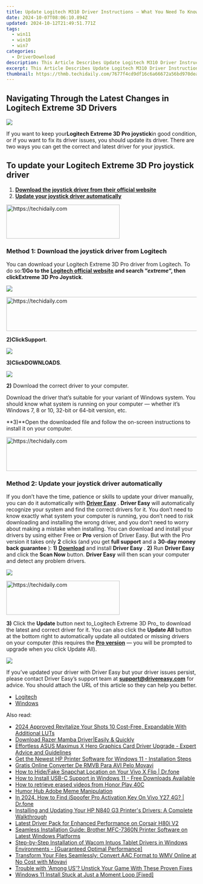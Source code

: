 ```yaml
---
title: Update Logitech M310 Driver Instructions – What You Need To Know
date: 2024-10-07T08:06:10.894Z
updated: 2024-10-12T21:49:51.771Z
tags:
  - win11
  - win10
  - win7
categories:
  - DriverDownload
description: This Article Describes Update Logitech M310 Driver Instructions – What You Need To Know
excerpt: This Article Describes Update Logitech M310 Driver Instructions – What You Need To Know
thumbnail: https://thmb.techidaily.com/7677f4cd9df16c6a66672a56bd970deac980e4b074d81c3008e2f891a827245d.jpg
---
```


## Navigating Through the Latest Changes in Logitech Extreme 3D Drivers

![](https://images.drivereasy.com/wp-content/uploads/2018/06/img_5b19f3abd2231-273x300.jpg)

If you want to keep your**Logitech Extreme 3D Pro joystick**in good condition, or if you want to fix its driver issues, you should update its driver. There are two ways you can get the correct and latest driver for your joystick.

## To update your Logitech Extreme 3D Pro joystick driver

1. [**Download the joystick driver from their official website**](https://tools.techidaily.com/drivereasy/download/)
2. [**Update your joystick driver automatically**](https://tools.techidaily.com/drivereasy/download/)

<!-- affiliate ads begin -->
<a href="https://aligracehair.sjv.io/c/5597632/2006941/19272" target="_top" id="2006941">
  <img src="//a.impactradius-go.com/display-ad/19272-2006941" border="0" alt="https://techidaily.com" width="300" height="90"/>
</a>
<img height="0" width="0" src="https://aligracehair.sjv.io/i/5597632/2006941/19272" style="position:absolute;visibility:hidden;" border="0" />
<!-- affiliate ads end -->

### Method 1: Download the joystick driver from Logitech

You can download your Logitech Extreme 3D Pro driver from Logitech. To do so:**1)**Go to the **[Logitech official website](https://www.logitech.com/)**  and search “_extreme_“, then click**Extreme 3D Pro Joystick**.

![](https://images.drivereasy.com/wp-content/uploads/2018/06/img_5b19f565e5c7e-1024x467.jpg)

<!-- affiliate ads begin -->
<a href="https://zebaoaffiliateprogram.pxf.io/c/5597632/2137975/21526" target="_top" id="2137975">
  <img src="//a.impactradius-go.com/display-ad/21526-2137975" border="0" alt="https://techidaily.com" width="728" height="90"/>
</a>
<img height="0" width="0" src="https://zebaoaffiliateprogram.pxf.io/i/5597632/2137975/21526" style="position:absolute;visibility:hidden;" border="0" />
<!-- affiliate ads end -->

**2)**Click**Support**.

![](https://images.drivereasy.com/wp-content/uploads/2018/06/img_5b19f77072494.jpg)

**3)**Click**DOWNLOADS**.

![](https://images.drivereasy.com/wp-content/uploads/2018/06/img_5b19f7e292f90.jpg)

**2)** Download the correct driver to your computer.

 Download the driver that’s suitable for your variant of Windows system. You should know what system is running on your computer — whether it’s Windows 7, 8 or 10, 32-bit or 64-bit version, etc.

**3)**Open the downloaded file and follow the on-screen instructions to install it on your computer.

<!-- affiliate ads begin -->
<a href="https://appsumo.8odi.net/c/5597632/2043603/7443" target="_top" id="2043603">
  <img src="//a.impactradius-go.com/display-ad/7443-2043603" border="0" alt="https://techidaily.com" width="728" height="90"/>
</a>
<img height="0" width="0" src="https://appsumo.8odi.net/i/5597632/2043603/7443" style="position:absolute;visibility:hidden;" border="0" />
<!-- affiliate ads end -->

### Method 2: Update your joystick driver automatically

If you don’t have the time, patience or skills to update your driver manually, you can do it automatically with [**Driver Easy**](https://tools.techidaily.com/drivereasy/download/) . **Driver Easy**  will automatically recognize your system and find the correct drivers for it. You don’t need to know exactly what system your computer is running, you don’t need to risk downloading and installing the wrong driver, and you don’t need to worry about making a mistake when installing.  You can download and install your drivers by using either Free or **Pro**  version of Driver Easy. But with the Pro version it takes only **2**  clicks (and you get **full support** and a **30-day money back guarantee** ): **1)** [**Download**](https://tools.techidaily.com/drivereasy/download/) and install **Driver Easy** . **2)** Run **Driver Easy** and click the **Scan Now** button. **Driver Easy**  will then scan your computer and detect any problem drivers.

![](https://images.drivereasy.com/wp-content/uploads/2018/05/img_5afabef87fbcd.jpg)

<!-- affiliate ads begin -->
<a href="https://wigfever.sjv.io/c/5597632/1995803/22899" target="_top" id="1995803">
  <img src="//a.impactradius-go.com/display-ad/22899-1995803" border="0" alt="https://techidaily.com" width="300" height="90"/>
</a>
<img height="0" width="0" src="https://wigfever.sjv.io/i/5597632/1995803/22899" style="position:absolute;visibility:hidden;" border="0" />
<!-- affiliate ads end -->

**3)**  Click the **Update**  button next to_Logitech Extreme 3D Pro_ to download the latest and correct driver for it. You can also click the **Update All**  button at the bottom right to automatically update all outdated or missing drivers on your computer (this requires the **[Pro version](https://tools.techidaily.com/drivereasy/download/)**  — you will be prompted to upgrade when you click Update All).

![](https://images.drivereasy.com/wp-content/uploads/2018/06/img_5b19fba9de1c0.jpg)

 If you’ve updated your driver with Driver Easy but your driver issues persist, please contact Driver Easy’s support team at **[support@drivereasy.com](https://tools.techidaily.com/drivereasy/download/)**  for advice. You should attach the URL of this article so they can help you better.

* [Logitech](https://tools.techidaily.com/drivereasy/download/)
* [Windows](https://tools.techidaily.com/drivereasy/download/)

<ins class="adsbygoogle"
     style="display:block"
     data-ad-format="autorelaxed"
     data-ad-client="ca-pub-7571918770474297"
     data-ad-slot="1223367746"></ins>

<ins class="adsbygoogle"
     style="display:block"
     data-ad-client="ca-pub-7571918770474297"
     data-ad-slot="8358498916"
     data-ad-format="auto"
     data-full-width-responsive="true"></ins>

<span class="atpl-alsoreadstyle">Also read:</span>
<div><ul>
<li><a href="https://fox-glue.techidaily.com/2024-approved-revitalize-your-shots-10-cost-free-expandable-with-additional-luts/"><u>2024 Approved Revitalize Your Shots 10 Cost-Free, Expandable With Additional LUTs</u></a></li>
<li><a href="https://hardware-help.techidaily.com/download-razer-mamba-drivereasily-and-quickly/"><u>Download Razer Mamba Driver|Easily & Quickly</u></a></li>
<li><a href="https://hardware-help.techidaily.com/effortless-asus-maximus-x-hero-graphics-card-driver-upgrade-expert-advice-and-guidelines/"><u>Effortless ASUS Maximus X Hero Graphics Card Driver Upgrade - Expert Advice and Guidelines</u></a></li>
<li><a href="https://hardware-help.techidaily.com/get-the-newest-hp-printer-software-for-windows-11-installation-steps/"><u>Get the Newest HP Printer Software for Windows 11 - Installation Steps</u></a></li>
<li><a href="https://some-approaches.techidaily.com/gratis-online-converter-de-rmvb-para-avi-pelo-movavi/"><u>Gratis Online Converter De RMVB Para AVI Pelo Movavi</u></a></li>
<li><a href="https://location-social.techidaily.com/how-to-hidefake-snapchat-location-on-your-vivo-x-flip-drfone-by-drfone-virtual-android/"><u>How to Hide/Fake Snapchat Location on Your Vivo X Flip | Dr.fone</u></a></li>
<li><a href="https://hardware-help.techidaily.com/how-to-install-usb-c-support-in-windows-11-free-downloads-available/"><u>How to Install USB-C Support in Windows 11 - Free Downloads Available</u></a></li>
<li><a href="https://blog-min.techidaily.com/how-to-retrieve-erased-videos-from-honor-play-40c-by-fonelab-android-recover-video/"><u>How to retrieve erased videos from Honor Play 40C</u></a></li>
<li><a href="https://extra-resources.techidaily.com/humor-hub-adobe-meme-manipulation/"><u>Humor Hub Adobe Meme Manipulation</u></a></li>
<li><a href="https://review-topics.techidaily.com/in-2024-how-to-find-ispoofer-pro-activation-key-on-vivo-y27-4g-drfone-by-drfone-virtual-android/"><u>In 2024, How to Find iSpoofer Pro Activation Key On Vivo Y27 4G? | Dr.fone</u></a></li>
<li><a href="https://hardware-help.techidaily.com/installing-and-updating-your-hp-n840-g3-printers-drivers-a-complete-walkthrough/"><u>Installing and Updating Your HP N840 G3 Printer's Drivers: A Complete Walkthrough</u></a></li>
<li><a href="https://hardware-help.techidaily.com/latest-driver-pack-for-enhanced-performance-on-corsair-h80i-v2/"><u>Latest Driver Pack for Enhanced Performance on Corsair H80i V2</u></a></li>
<li><a href="https://hardware-help.techidaily.com/seamless-installation-guide-brother-mfc-7360n-printer-software-on-latest-windows-platforms/"><u>Seamless Installation Guide: Brother MFC-7360N Printer Software on Latest Windows Platforms</u></a></li>
<li><a href="https://hardware-help.techidaily.com/step-by-step-installation-of-wacom-intuos-tablet-drivers-in-windows-environments-guaranteed-optimal-performance/"><u>Step-by-Step Installation of Wacom Intuos Tablet Drivers in Windows Environments - [Guaranteed Optimal Performance]</u></a></li>
<li><a href="https://win-extraordinary.techidaily.com/transform-your-files-seamlessly-convert-aac-format-to-wmv-online-at-no-cost-with-movavi/"><u>Transform Your Files Seamlessly: Convert AAC Format to WMV Online at No Cost with Movavi</u></a></li>
<li><a href="https://win-able.techidaily.com/1722989609998-trouble-with-among-us-unstick-your-game-with-these-proven-fixes/"><u>Trouble with 'Among US'? Unstick Your Game With These Proven Fixes</u></a></li>
<li><a href="https://tech-hub.techidaily.com/windows-11-install-stuck-at-just-a-moment-loop-fixed/"><u>Windows 11 Install Stuck at Just a Moment Loop [Fixed]</u></a></li>
</ul></div>

